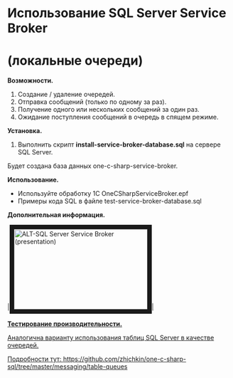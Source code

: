 # Использование SQL Server Service Broker
# (локальные очереди)

**Возможности.**
1. Создание / удаление очередей.
2. Отправка сообщений (только по одному за раз).
3. Получение одного или нескольких сообщений за один раз.
3. Ожидание поступления сообщений в очередь в спящем режиме.

**Установка.**
1. Выполнить скрипт **install-service-broker-database.sql** на сервере SQL Server.

Будет создана база данных one-c-sharp-service-broker.

**Использование.**
- Используйте обработку 1С OneCSharpServiceBroker.epf
- Примеры кода SQL в файле test-service-broker-database.sql

**Дополнительная информация.**

|<a href="https://youtu.be/NGlvyD4CmiQ" target="_blank"><img src="https://img.youtube.com/vi/NGlvyD4CmiQ/mqdefault.jpg" alt="ALT-SQL Server Service Broker (presentation)" width="300" height="180" border="10" />|

**Тестирование производительности.**

Аналогична варианту использования таблиц SQL Server в качестве очередей.

Подробности тут: https://github.com/zhichkin/one-c-sharp-sql/tree/master/messaging/table-queues
